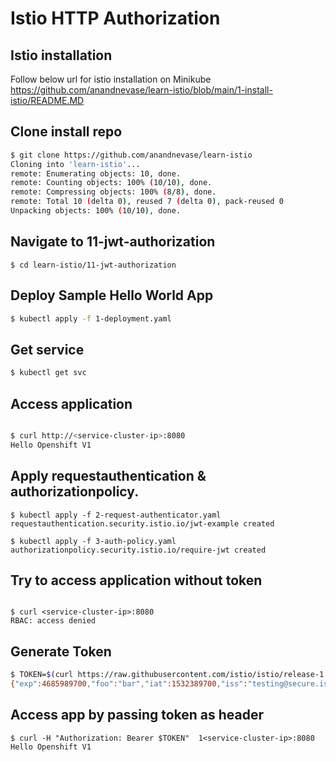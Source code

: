 # Istio HTTP Authorization

## Istio installation
Follow below url for istio installation on Minikube
https://github.com/anandnevase/learn-istio/blob/main/1-install-istio/README.MD 


## Clone install repo

```bash
$ git clone https://github.com/anandnevase/learn-istio
Cloning into 'learn-istio'...
remote: Enumerating objects: 10, done.
remote: Counting objects: 100% (10/10), done.
remote: Compressing objects: 100% (8/8), done.
remote: Total 10 (delta 0), reused 7 (delta 0), pack-reused 0
Unpacking objects: 100% (10/10), done.
```

## Navigate to 11-jwt-authorization
```
$ cd learn-istio/11-jwt-authorization
```

## Deploy Sample Hello World App
```bash
$ kubectl apply -f 1-deployment.yaml
```

## Get service
```bash
$ kubectl get svc
```

## Access application

```bash

$ curl http://<service-cluster-ip>:8080
Hello Openshift V1

```


## Apply requestauthentication & authorizationpolicy.
```base
$ kubectl apply -f 2-request-authenticator.yaml
requestauthentication.security.istio.io/jwt-example created

$ kubectl apply -f 3-auth-policy.yaml
authorizationpolicy.security.istio.io/require-jwt created
```

## Try to access application without token
```base

$ curl <service-cluster-ip>:8080
RBAC: access denied
```


## Generate Token
```bash
$ TOKEN=$(curl https://raw.githubusercontent.com/istio/istio/release-1.8/security/tools/jwt/samples/demo.jwt -s) && echo "$TOKEN" | cut -d '.' -f2 - | base64 --decode -
{"exp":4685989700,"foo":"bar","iat":1532389700,"iss":"testing@secure.istio.io","sub":"testing@secure.istio.io"}
```

## Access app by passing token as header
```
$ curl -H "Authorization: Bearer $TOKEN"  1<service-cluster-ip>:8080
Hello Openshift V1

```
